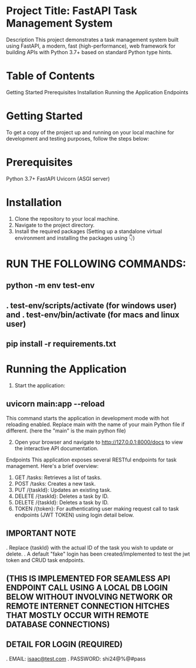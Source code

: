 # Project Title: FastAPI Task Management System
Description
This project demonstrates a task management system built using FastAPI, a modern, fast (high-performance), web framework for building APIs with Python 3.7+ based on standard Python type hints.

# Table of Contents
Getting Started
Prerequisites
Installation
Running the Application
Endpoints


# Getting Started
To get a copy of the project up and running on your local machine for development and testing purposes, follow the steps below:

# Prerequisites
Python 3.7+
FastAPI
Uvicorn (ASGI server)

# Installation
1. Clone the repository to your local machine.
2. Navigate to the project directory.
3. Install the required packages (Setting up a standalone virtual environment and installing the packages using 👇)

# RUN THE FOLLOWING COMMANDS: 

## python -m env test-env 
## . test-env/scripts/activate (for windows user) and . test-env/bin/activate (for macs and linux user)
## pip install -r requirements.txt


# Running the Application
1. Start the application:

## uvicorn main:app --reload

This command starts the application in development mode with hot reloading enabled. Replace main with the name of your main Python file if different. (here the "main" is the main python file)


2. Open your browser and navigate to http://127.0.0.1:8000/docs to view the interactive API documentation.

Endpoints
This application exposes several RESTful endpoints for task management. Here's a brief overview:

1. GET /tasks: Retrieves a list of tasks.
2. POST /tasks: Creates a new task.
3. PUT /{taskId}: Updates an existing task.
4. DELETE /{taskId}: Deletes a task by ID.
5. DELETE /{taskId}: Deletes a task by ID.
6. TOKEN /{token}: For authenticating user making request call to task endpoints (JWT TOKEN) using login detail below.

## IMPORTANT NOTE

. Replace {taskId} with the actual ID of the task you wish to update or delete.
. A default "fake" login has been created/implemented to test the jwt token and CRUD task endpoints.
  ## (THIS IS IMPLEMENTED FOR SEAMLESS API ENDPOINT CALL USING A LOCAL DB LOGIN BELOW WITHOUT INVOLVING NETWORK OR REMOTE INTERNET CONNECTION HITCHES THAT MOSTLY OCCUR WITH REMOTE DATABASE CONNECTIONS)

## DETAIL FOR LOGIN (REQUIRED)
 . EMAIL: isaac@test.com
 . PASSWORD: shi24@%@#pass
